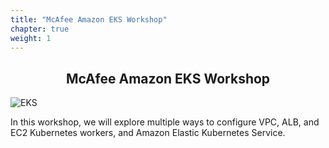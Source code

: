```yaml
---
title: "McAfee Amazon EKS Workshop"
chapter: true
weight: 1
---
```


<div style="text-align: center"><h2>McAfee Amazon EKS Workshop</h2></div>

![EKS](images/3-service-animated.gif)

In this workshop, we will explore multiple ways to configure VPC, ALB, and EC2
Kubernetes workers, and Amazon Elastic Kubernetes Service.
